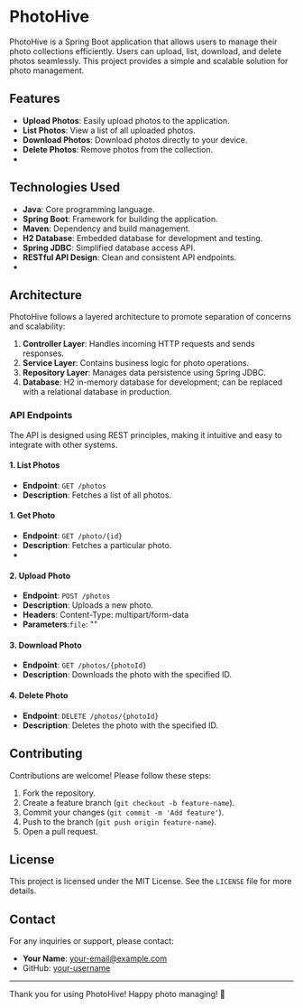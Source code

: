 # PhotoHive

PhotoHive is a Spring Boot application that allows users to manage their photo collections efficiently. Users can upload, list, download, and delete photos seamlessly. This project provides a simple and scalable solution for photo management.

## Features

- **Upload Photos**: Easily upload photos to the application.
- **List Photos**: View a list of all uploaded photos.
- **Download Photos**: Download photos directly to your device.
- **Delete Photos**: Remove photos from the collection.
- 
## Technologies Used

- **Java**: Core programming language.
- **Spring Boot**: Framework for building the application.
- **Maven**: Dependency and build management.
- **H2 Database**: Embedded database for development and testing.
- **Spring JDBC**: Simplified database access API.
- **RESTful API Design**: Clean and consistent API endpoints.
-

## Architecture

PhotoHive follows a layered architecture to promote separation of concerns and scalability:

1. **Controller Layer**: Handles incoming HTTP requests and sends responses.
2. **Service Layer**: Contains business logic for photo operations.
3. **Repository Layer**: Manages data persistence using Spring JDBC.
4. **Database**: H2 in-memory database for development; can be replaced with a relational database in production.

### API Endpoints

The API is designed using REST principles, making it intuitive and easy to integrate with other systems.

#### 1. List Photos
- **Endpoint**: `GET /photos`
- **Description**: Fetches a list of all photos.

#### 1. Get Photo
- **Endpoint**: `GET /photo/{id}`
- **Description**: Fetches a particular photo.
- 
#### 2. Upload Photo
- **Endpoint**: `POST /photos`
- **Description**: Uploads a new photo.
- **Headers**: Content-Type: multipart/form-data
- **Parameters**:`file`: "<path to file>"


#### 3. Download Photo
- **Endpoint**: `GET /photos/{photoId}`
- **Description**: Downloads the photo with the specified ID.

#### 4. Delete Photo
- **Endpoint**: `DELETE /photos/{photoId}`
- **Description**: Deletes the photo with the specified ID.





## Contributing

Contributions are welcome! Please follow these steps:

1. Fork the repository.
2. Create a feature branch (`git checkout -b feature-name`).
3. Commit your changes (`git commit -m 'Add feature'`).
4. Push to the branch (`git push origin feature-name`).
5. Open a pull request.

## License

This project is licensed under the MIT License. See the `LICENSE` file for more details.

## Contact

For any inquiries or support, please contact:

- **Your Name**: [your-email@example.com](mailto:your-email@example.com)
- GitHub: [your-username](https://github.com/your-username)

---

Thank you for using PhotoHive! Happy photo managing! 🎉
